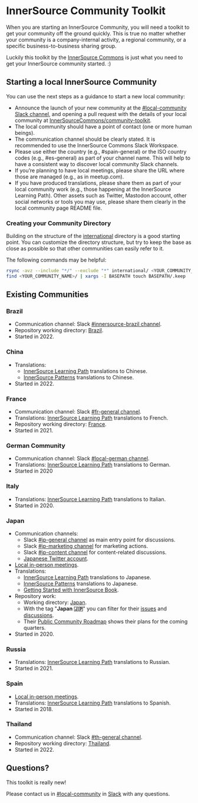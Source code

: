 # InnerSource Community Toolkit

When you are starting an InnerSource Community, you will need a toolkit to get your community off the ground quickly.
This is true no matter whether your community is a company-internal activity, a regional community, or a specific business-to-business sharing group.

Luckily this toolkit by the [InnerSource Commons](https://innersourcecommons.org) is just what you need to get your InnerSource community started. :)

## Starting a local InnerSource Community

You can use the next steps as a guidance to start a new local community:

* Announce the launch of your new community at the [#local-community Slack channel](https://innersourcecommons.slack.com/archives/C046MD5R5RT), and opening a pull request with the details of your local community  at [InnerSourceCommons/community-toolkit](https://github.com/InnerSourceCommons/community-toolkit/pulls).
* The local community should have a point of contact (one or more human beings).
* The communication channel should be clearly stated. It is recommended to use the InnerSource Commons Slack Workspace.
* Please use either the country (e.g., #spain-general) or the ISO country codes (e.g., #es-general) as part of your channel name. This will help to have a consistent way to discover local community Slack channels. 
* If you’re planning to have local meetings, please share the URL where those are managed (e.g., as in meetup.com).
* If you have produced translations, please share them as part of your local community work (e.g., those happening at the InnerSource Learning Path).
Other assets such as Twitter, Mastodon account, other social networks or tools you may use, please share them clearly in the local community page README file.

### Creating your Community Directory

Building on the structure of the [international](./international) directory is a good starting point.
You can customize the directory structure, but try to keep the base as close as possible so that other communities can easily refer to it.

The following commands may be helpful:

```sh
rsync -avz --include "*/" --exclude "*" international/ <YOUR_COMMUNITY_NAME>
find <YOUR_COMMUNITY_NAME>/ | xargs -I BASEPATH touch BASEPATH/.keep
```

## Existing Communities

### Brazil

* Communication channel: Slack [#innersource-brazil channel](https://innersourcecommons.slack.com/archives/C03JP108XGE).
* Repository working directory: [Brazil](./brazil).
* Started in 2022.

### China

* Translations:
  * [InnerSource Learning Path](https://github.com/InnerSourceCommons/InnerSourceLearningPath/tree/main/introduction/zh) translations to Chinese.
  * [InnerSource Patterns](https://patterns.innersourcecommons.org/v/zh/) translations to Chinese.
* Started in 2022.

### France

* Communication channel: Slack [#fr-general channel](https://innersourcecommons.slack.com/archives/C04HJ3KPR19).
* Translations: [InnerSource Learning Path](https://github.com/InnerSourceCommons/InnerSourceLearningPath/tree/main/introduction/fr) translations to French.
* Repository working directory: [France](./france).
* Started in 2021.

### German Community

* Communication channel: Slack [#local-german channel](https://innersourcecommons.slack.com/archives/C016MNXK2MS).
* Translations: [InnerSource Learning Path](https://github.com/InnerSourceCommons/InnerSourceLearningPath/tree/main/introduction/de) translations to German.
* Started in 2020

### Italy

* Translations: [InnerSource Learning Path](https://github.com/InnerSourceCommons/InnerSourceLearningPath/tree/main/introduction/it) translations to Italian.
* Started in 2020.

### Japan

* Communication channels:
  * Slack [#jp-general channel](https://innersourcecommons.slack.com/archives/C03M546NR16) as main entry point for discussions.
  * Slack [#jp-marketing channel](https://innersourcecommons.slack.com/archives/C03N1QVR6FP) for marketing actions.
  * Slack [#jp-content channel](https://innersourcecommons.slack.com/archives/C03P1MVMBRS) for content-related discussions.
  * [Japanese Twitter account](https://twitter.com/InnerSourceJP).
* [Local in-person meetings](https://innersourcecommons.connpass.com/).
* Translations:
  * [InnerSource Learning Path](https://github.com/InnerSourceCommons/InnerSourceLearningPath/tree/main/introduction/ja) translations to Japanese.
  * [InnerSource Patterns](https://patterns.innersourcecommons.org/v/ja/) translations to Japanese.
  * [Getting Started with InnerSource Book](https://jp-contents.innersourcecommons.org/v/getting-started-with-innersource).
* Repository work:
  * Working directory: [Japan](./japan).
  * With the tag "**Japan :jp:**" you can filter for their [issues](https://github.com/InnerSourceCommons/community-toolkit/labels/Japan%20%3Ajp%3A) and [discussions](https://github.com/InnerSourceCommons/community-toolkit/discussions?discussions_q=label%3A%22Japan+%3Ajp%3A%22).
  * Their [Public Community Roadmap](https://github.com/orgs/InnerSourceCommons/projects/1) shows their plans for the coming quarters.
* Started in 2020.

### Russia

* Translations: [InnerSource Learning Path](https://github.com/InnerSourceCommons/InnerSourceLearningPath/tree/main/introduction/ru) translations to Russian.
* Started in 2021.

### Spain

* [Local in-person meetings](https://www.meetup.com/es-ES/innersource-spain/).
* Translations: [InnerSource Learning Path](https://github.com/InnerSourceCommons/InnerSourceLearningPath/tree/main/introduction/es) translations to Spanish.
* Started in 2018.

### Thailand

* Communication channel: Slack [#th-general channel](https://innersourcecommons.slack.com/archives/C04KNAD6S23).
* Repository working directory: [Thailand](./thailand).
* Started in 2022.

## Questions?

This toolkit is really new!

Please contact us in [#local-community](https://innersourcecommons.slack.com/archives/C046MD5R5RT) in [Slack](https://innersourcecommons-inviter.herokuapp.com) with any questions.
